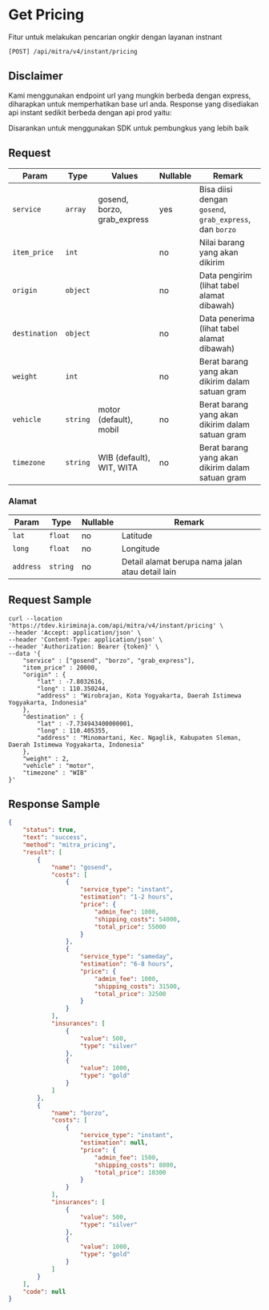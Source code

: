 # Get Pricing

Fitur untuk melakukan pencarian ongkir dengan layanan instnant

```shell
[POST] /api/mitra/v4/instant/pricing
```

## Disclaimer
Kami menggunakan endpoint url yang mungkin berbeda dengan express, diharapkan untuk memperhatikan base url anda. Response yang disediakan api instant sedikit berbeda dengan api prod yaitu:

Disarankan untuk menggunakan SDK untuk pembungkus yang lebih baik

## Request 
| Param         | Type     | Values                      | Nullable | Remark                                                  |
|---------------|----------|-----------------------------|----------|---------------------------------------------------------|
| `service`     | `array`  | gosend, borzo, grab_express | yes      | Bisa diisi dengan `gosend`, `grab_express`, dan `borzo` | 
| `item_price`  | `int`    |                             | no       | Nilai barang yang akan dikirim                          | 
| `origin`      | `object` |                             | no       | Data pengirim (lihat tabel alamat dibawah)              |
| `destination` | `object` |                             | no       | Data penerima (lihat tabel alamat dibawah)              |
| `weight`      | `int`    |                             | no       | Berat barang yang akan dikirim dalam satuan gram        | 
| `vehicle`     | `string` | motor (default), mobil      | no       | Berat barang yang akan dikirim dalam satuan gram        | 
| `timezone`    | `string` | WIB (default), WIT, WITA    | no       | Berat barang yang akan dikirim dalam satuan gram        | 

### Alamat

| Param     | Type     | Nullable | Remark   |
|-----------|----------|----------|--------------------------------------------------|
| `lat`     | `float`  | no       | Latitude |
| `long`    | `float`  | no       | Longitude|
| `address` | `string` | no       | Detail alamat berupa nama jalan atau detail lain |

## Request Sample

```shell
curl --location 'https://tdev.kiriminaja.com/api/mitra/v4/instant/pricing' \
--header 'Accept: application/json' \
--header 'Content-Type: application/json' \
--header 'Authorization: Bearer {token}' \
--data '{
    "service" : ["gosend", "borzo", "grab_express"],
    "item_price" : 20000,
    "origin" : {
        "lat" : -7.8032616,
        "long" : 110.350244,
        "address" : "Wirobrajan, Kota Yogyakarta, Daerah Istimewa Yogyakarta, Indonesia"
    },
    "destination" : {
        "lat" : -7.734943400000001,
        "long" : 110.405355,
        "address" : "Minomartani, Kec. Ngaglik, Kabupaten Sleman, Daerah Istimewa Yogyakarta, Indonesia"
    },
    "weight" : 2,
    "vehicle" : "motor",
    "timezone" : "WIB"
}'
```

## Response Sample

```json
{
	"status": true,
	"text": "success",
	"method": "mitra_pricing",
	"result": [
		{
			"name": "gosend",
			"costs": [
				{
					"service_type": "instant",
					"estimation": "1-2 hours",
					"price": {
						"admin_fee": 1000,
						"shipping_costs": 54000,
						"total_price": 55000
					}
				},
				{
					"service_type": "sameday",
					"estimation": "6-8 hours",
					"price": {
						"admin_fee": 1000,
						"shipping_costs": 31500,
						"total_price": 32500
					}
				}
			],
			"insurances": [
				{
					"value": 500,
					"type": "silver"
				},
				{
					"value": 1000,
					"type": "gold"
				}
			]
		},
		{
			"name": "borzo",
			"costs": [
				{
					"service_type": "instant",
					"estimation": null,
					"price": {
						"admin_fee": 1500,
						"shipping_costs": 8800,
						"total_price": 10300
					}
				}
			],
			"insurances": [
				{
					"value": 500,
					"type": "silver"
				},
				{
					"value": 1000,
					"type": "gold"
				}
			]
		}
	],
	"code": null
}
```

